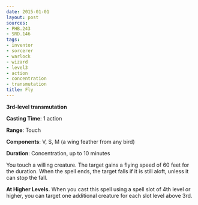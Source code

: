 ```yaml
---
date: 2015-01-01
layout: post
sources:
- PHB.243
- SRD.146
tags:
- inventor
- sorcerer
- warlock
- wizard
- level3
- action
- concentration
- transmutation
title: Fly
---
```


**3rd-level transmutation**

**Casting Time**: 1 action

**Range**: Touch

**Components**: V, S, M (a wing feather from any bird)

**Duration**: Concentration, up to 10 minutes

You touch a willing creature. The target gains a flying speed of 60 feet for the duration. When the spell ends, the target falls if it is still aloft, unless it can stop the fall.

**At Higher Levels.** When you cast this spell using a spell slot of 4th level or higher, you can target one additional creature for each slot level above 3rd.
